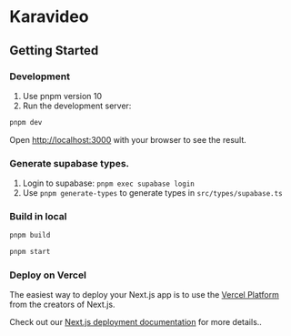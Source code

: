 # Karavideo

## Getting Started

### Development

1. Use pnpm version 10
2. Run the development server:

```bash
pnpm dev
```

Open [http://localhost:3000](http://localhost:3000) with your browser to see the result.

### Generate supabase types.

1. Login to supabase: `pnpm exec supabase login`
2. Use `pnpm generate-types` to generate types in `src/types/supabase.ts`

### Build in local

```bash
pnpm build

pnpm start
```

### Deploy on Vercel

The easiest way to deploy your Next.js app is to use the [Vercel Platform](https://vercel.com/new?utm_medium=default-template&filter=next.js&utm_source=create-next-app&utm_campaign=create-next-app-readme) from the creators of Next.js.

Check out our [Next.js deployment documentation](https://nextjs.org/docs/app/building-your-application/deploying) for more details..
